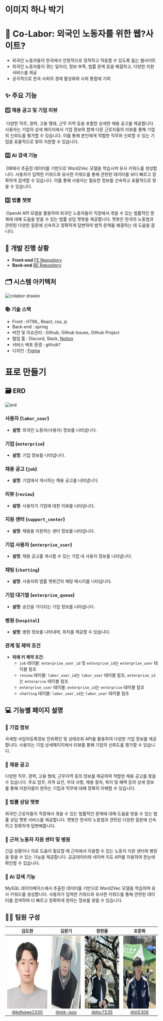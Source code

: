 # 이미지 하나 박기

# 👷 Co-Labor: 외국인 노동자를 위한 웹?사이트?
- 외국인 노동자들이 한국에서 안정적으로 정착하고 적응할 수 있도록 돕는 웹사이트
- 외국인 노동자들이 겪는 일자리, 정보 부족, 법률 문제 등을 해결하고, 다양한 지원 서비스를 제공
- 궁극적으로 한국 사회의 경제 활성화와 사회 통합에 기여

## ✨ 주요 기능
### 1️⃣ 채용 공고 및 기업 리뷰
&nbsp;다양한 직무, 경력, 고용 형태, 근무 지역 등을 포함한 상세한 채용 공고를 제공합니다. 사용자는 기업의 상세 페이지에서 기업 정보와 함께 다른 근로자들의 리뷰를 통해 기업의 신뢰도를 평가할 수 있습니다. 이를 통해 본인에게 적합한 직무와 신뢰할 수 있는 기업을 효율적으로 찾아 지원할 수 있습니다.

### 2️⃣ AI 검색 기능
&nbsp;DB에서 추출한 데이터를 기반으로 Word2Vec 모델을 학습시켜 유사 키워드를 생성합니다. 사용자가 입력한 키워드와 유사한 키워드를 통해 관련된 데이터를 보다 빠르고 정확하게 검색할 수 있습니다. 이를 통해 사용자는 필요한 정보를 신속하고 효율적으로 찾을 수 있습니다.

### 3️⃣ 법률 챗봇
&nbsp;OpenAI API 모델을 활용하여 외국인 노동자들이 직장에서 겪을 수 있는 법률적인 문제에 대해 도움을 받을 수 있는 법률 상담 챗봇을 제공합니다. 챗봇은 한국의 노동법과 관련된 다양한 질문에 신속하고 정확하게 답변하여 법적 문제를 해결하는 데 도움을 줍니다.

## 🔗 개발 진행 상황
- **Front-end** [FE Repository](https://github.com/Co-Labor-Project/Co-Labor-FE)
- **Back-end** [BE Repository](https://github.com/Co-Labor-Project/Co-Labor-BE)

## 🗂️ 시스템 아키텍처
![colabor drawio](https://github.com/user-attachments/assets/127e0d5d-714e-4416-9334-575a5e4a0209)

### 📚 기술 스택
- Front : HTML, React, css, js
- Back-end : spring
- 버전 및 이슈관리 : Github, Github Issues, Github Project
- 협업 툴 : Discord, Slack, [Notion](https://mixolydian-idea-627.notion.site/ba5857ecea9e498f9b94586421b27ca5)
- 서비스 배포 환경 : github?
- 디자인 : [Figma](https://www.figma.com/design/YddHONkDl0nqcbQVkUEVTa/%EA%B3%B5%EB%AA%A8%EC%A0%84?node-id=33-251&t=ocRWZPY412U61gb0-0)

# 표로 만들기
  
## 🗃️ ERD
![erd](https://github.com/user-attachments/assets/d8bdf38d-52bf-47f8-9e3d-bda802015754)

### 사용자 (`labor_user`)
- **설명**: 외국인 노동자(사용자) 정보를 나타냅니다.

### 기업 (`enterprise`)
- **설명**: 기업 정보를 나타냅니다.

### 채용 공고 (`job`)
- **설명**: 기업에서 게시하는 채용 공고를 나타냅니다.

### 리뷰 (`review`)
- **설명**: 사용자가 기업에 대한 리뷰를 나타냅니다.

### 지원 센터 (`support_center`)
- **설명**: 채용을 지원하는 센터 정보를 나타냅니다.

### 기업 사용자 (`enterprise_user`)
- **설명**: 채용 공고를 게시할 수 있는 기업 내 사용자 정보를 나타냅니다.

### 채팅 (`chatting`)
- **설명**: 사용자와 법률 챗봇간의 채팅 메시지를 나타냅니다.

### 기업 대기열 (`enterprise_queue`)
- **설명**: 승인을 기다리는 기업 정보를 나타냅니다.

### 병원 (`hospital`)
- **설명**: 병원 정보를 나타내며, 위치를 제공할 수 있습니다.

### 관계 및 제약 조건
- **외래 키 제약 조건**:
  - `job` 테이블: `enterprise_user_id` 및 `enterprise_id`는 `enterprise_user` 테이블 참조
  - `review` 테이블: `labor_user_id`는 `labor_user` 테이블 참조, `enterprise_id`는 `enterprise` 테이블 참조
  - `enterprise_user` 테이블: `enterprise_id`는 `enterprise` 테이블 참조
  - `chatting` 테이블: `labor_user_id`는 `labor_user` 테이블 참조




## 💻 기능별 페이지 설명
### 📍 기업 정보
국세청 사업자등록정보 진위확인 및 상태조회 API를 활용하여 다양한 기업 정보를 제공합니다. 사용자는 기업 상세페이지에서 리뷰를 통해 기업의 신뢰도를 평가할 수 있습니다.

### 📍 채용 공고
다양한 직무, 경력, 고용 형태, 근무지역 등의 정보를 제공하여 적합한 채용 공고를 찾을 수 있습니다. 주요 업무, 자격 요건, 우대 사항, 채용 절차, 복지 및 혜택 등의 상세 정보를 통해 지원자들이 원하는 기업과 직무에 대해 정확히 이해할 수 있습니다.

### 📍 법률 상담 챗봇
외국인 근로자들이 직장에서 겪을 수 있는 법률적인 문제에 대해 도움을 받을 수 있는 법률 상담 챗봇 서비스를 제공합니다. 챗봇은 한국의 노동법과 관련된 다양한 질문에 신속하고 정확하게 답변해줍니다.

### 📍 근처 노동자 지원 센터 및 병원
긴급 상황이나 의료 도움이 필요할 때 근처에서 이용할 수 있는 노동자 지원 센터와 병원을 찾을 수 있는 기능을 제공합니다. 공공데이터와 네이버 지도 API를 이용하여 한눈에 확인할 수 있습니다.

### 📍 AI 검색 기능
MySQL 데이터베이스에서 추출한 데이터를 기반으로 Word2Vec 모델을 학습하여 유사 키워드를 생성합니다. 사용자가 입력한 키워드와 유사한 키워드를 통해 관련된 데이터를 검색하여 더 빠르고 정확하게 원하는 정보를 찾을 수 있습니다.

## 🧑‍💻 팀원 구성

<div align="center">

| **김도현** | **김문기** | **정한울** | **조준화** |
| :------: |  :------: | :------: | :------: |
| <img src="https://github.com/Co-Labor-Project/demo-repository/blob/main/img/kdhqwe1030_img.jpg" height=240 width=180> <br/> [@kdhqwe1030](https://github.com/kdhqwe1030) | <img src="https://github.com/Co-Labor-Project/demo-repository/blob/main/img/mk-isos_img.jpg" height=240 width=180> <br/> [@mk-isos](https://github.com/mk-isos) | <img src="https://github.com/Co-Labor-Project/demo-repository/blob/main/img/jho7535_img.jpg" height=240 width=180> <br/> [@jho7535](https://github.com/jho7535) | <img src="https://github.com/Co-Labor-Project/demo-repository/blob/main/img/jjj5306_img.jpg" height=240 width=180> <br/> [@jjj5306](https://github.com/jjj5306) |




</div>
